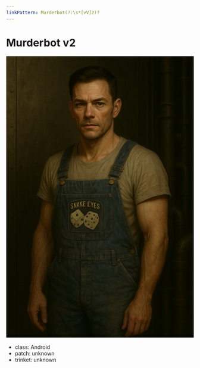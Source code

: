 ```yaml
---
linkPattern: Murderbot(?:\s*[vV]2)?
---
```

# Murderbot v2

<div class="grid" markdown>

![Portrait](./murderbot-v2.png)

<div markdown>

- class: Android
- patch: unknown
- trinket: unknown

</div>
</div>
